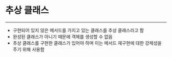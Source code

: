 # 추상 클래스

---

- 구현되어 있지 않은 메서드를 가지고 있는 클래스를 추상 클래스라고 함
- 완성된 클래스가 아니기 때문에 객체를 생성할 수 없음
- 추상 클래스를 구현한 클래스가 있어야 하며 이는 메서드 재구현에 대한 강제성을 주기 위해 사용함
